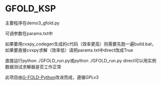 # GFOLD_KSP

主要程序在demo3_gfold.py

可调参数在params.txt中

如果要用cvxpy_codegen生成的c代码（效率更高）则需要先跑一遍build.bat，如果要直接cvxpy求解（效率低）请把params.txt中direct改成True

直接运行python ./GFOLD_run.py或python ./GFOLD_run.py direct可以用实例数据测试求解器是否工作正常

 

此项目由[G-FOLD-Python](https://github.com/jonnyhyman/G-FOLD-Python)改进而成，遵循GPLv3
